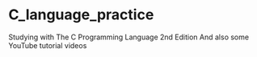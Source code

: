 # C_language_practice
 Studying with The C Programming Language 2nd Edition
 And also some YouTube tutorial videos
